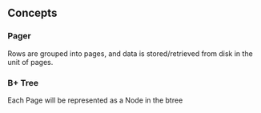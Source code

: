 ## Concepts

### Pager

Rows are grouped into pages, and data is stored/retrieved from disk in the unit
of pages.

### B+ Tree

Each Page will be represented as a Node in the btree
